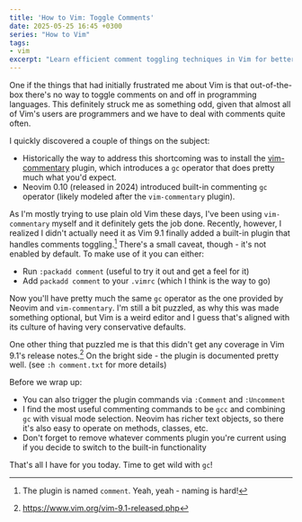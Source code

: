 ```yaml
---
title: 'How to Vim: Toggle Comments'
date: 2025-05-25 16:45 +0300
series: "How to Vim"
tags:
- vim
excerpt: "Learn efficient comment toggling techniques in Vim for better code editing workflow."
---
```


One if the things that had initially frustrated me about Vim is
that out-of-the-box there's no way to toggle comments on and off
in programming languages. This definitely struck me as something odd,
given that almost all of Vim's users are programmers and we have to
deal with comments quite often.

I quickly discovered a couple of things on the subject:

- Historically the way to address this shortcoming was to install the
  [vim-commentary](https://github.com/tpope/vim-commentary) plugin, which
  introduces a `gc` operator that does pretty much what you'd expect.
- Neovim 0.10 (released in 2024) introduced built-in commenting `gc` operator
  (likely modeled after the `vim-commentary` plugin).

As I'm mostly trying to use plain old Vim these days, I've been using
`vim-commentary` myself and it definitely gets the job done. Recently,
however, I realized I didn't actually need it as Vim 9.1 finally added
a built-in plugin that handles comments toggling.[^1] There's a small
caveat, though - it's not enabled by default. To make use of it
you can either:

- Run `:packadd comment` (useful to try it out and get a feel for it)
- Add `packadd comment` to your `.vimrc` (which I think is the way to go)

Now you'll have pretty much the same `gc` operator as the one provided by
Neovim and `vim-commentary`. I'm still a bit puzzled, as why this was made
something optional, but Vim is a weird editor and I guess that's aligned
with its culture of having very conservative defaults.

One other thing that puzzled me is that this didn't get any coverage in
Vim 9.1's release notes.[^2] On the bright side - the plugin is documented
pretty well. (see `:h comment.txt` for more details)

Before we wrap up:

- You can also trigger the plugin commands via `:Comment` and `:Uncomment`
- I find the most useful commenting commands to be `gcc` and combining `gc`
  with visual mode selection.  Neovim has richer text objects, so there it's
  also easy to operate on methods, classes, etc.
- Don't forget to remove whatever comments plugin you're current using if you
  decide to switch to the built-in functionality

That's all I have for you today. Time to get wild with `gc`!

[^1]: The plugin is named `comment`. Yeah, yeah - naming is hard!
[^2]: <https://www.vim.org/vim-9.1-released.php>
